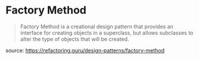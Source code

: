 # Factory Method
> Factory Method is a creational design pattern that provides an interface for creating objects in a superclass, but allows subclasses to alter the type of objects that will be created.

source: https://refactoring.guru/design-patterns/factory-method